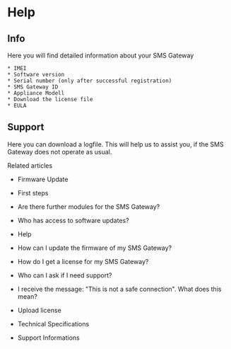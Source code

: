 # Help

## Info

Here you will find detailed information about your SMS Gateway

    * IMEI
    * Software version
    * Serial number (only after successful registration)
    * SMS Gateway ID
    * Appliance Modell
    * Download the license file
    * EULA   

## Support

Here you can download a logfile. This will help us to assist you, if the SMS
Gateway does not operate as usual.

Related articles

  * Firmware Update

  * First steps 

  * Are there further modules for the SMS Gateway?
  * Who has access to software updates?

  * Help

  * How can I update the firmware of my SMS Gateway?

  * How do I get a license for my SMS Gateway?

  * Who can I ask if I need support?

  * I receive the message: "This is not a safe connection". What does this mean?

  * Upload license

  * Technical Specifications
  * Support Informations

